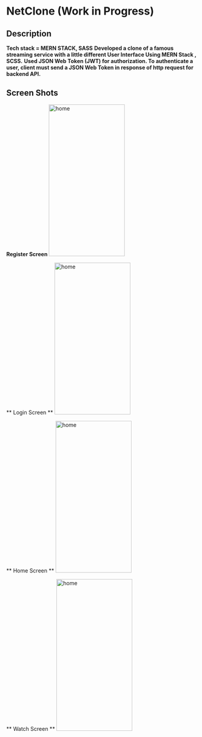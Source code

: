 # NetClone (Work in Progress)

## Description
**Tech stack = MERN STACK, SASS**
**Developed a clone of a famous streaming service with a little different User Interface Using MERN Stack ,
SCSS.**
**Used JSON Web Token (JWT) for authorization. To authenticate a user, client must send a JSON Web Token
in response of http request for backend API.**

## Screen Shots
**Register Screen**
<img src="https://drive.google.com/file/d/1wVedxy04Kt0F_cxsOwnQ2jWnyHTiP1JX/view?usp=sharing" alt="home" height="400" width="200"/>

** Login Screen **
<img src="https://drive.google.com/file/d/1MnT47aZFk2M_nmTMePd-VgDxlJY4MB36/view?usp=sharing" alt="home" height="400" width="200"/>

** Home Screen **
<img src="https://drive.google.com/file/d/112wJs8CbHXM3t9l1hy9zFQ-DW6vztTCL/view?usp=sharing" alt="home" height="400" width="200"/>

** Watch Screen **
<img src="https://drive.google.com/file/d/1-4peCuJhkuwHckOeXADSma7jM_ypG4zI/view?usp=sharing" alt="home" height="400" width="200"/>
